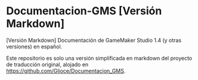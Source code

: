 # Documentacion-GMS [Versión Markdown]
 [Versión Markdown] Documentación de GameMaker Studio 1.4 (y otras versiones) en español.

Este repositorio es solo una versión simplificada en markdown del proyecto de traducción original, alojado en https://github.com/Glioce/Documentacion_GMS.